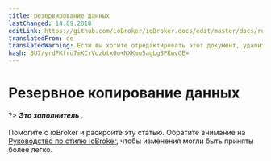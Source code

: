 ```yaml
---
title: резервирование данных
lastChanged: 14.09.2018
editLink: https://github.com/ioBroker/ioBroker.docs/edit/master/docs/ru/config/backup.md
translatedFrom: de
translatedWarning: Если вы хотите отредактировать этот документ, удалите поле «translationFrom», в противном случае этот документ будет снова автоматически переведен
hash: BU7/yrdPKfru7mKCrVozbtxOo+NXKmu5agLg8PKwvGE=
---
```

# Резервное копирование данных
?> ***Это заполнитель*** . <br><br> Помогите с ioBroker и раскройте эту статью. Обратите внимание на [Руководство по стилю ioBroker](community/styleguidedoc), чтобы изменения могли быть приняты более легко.